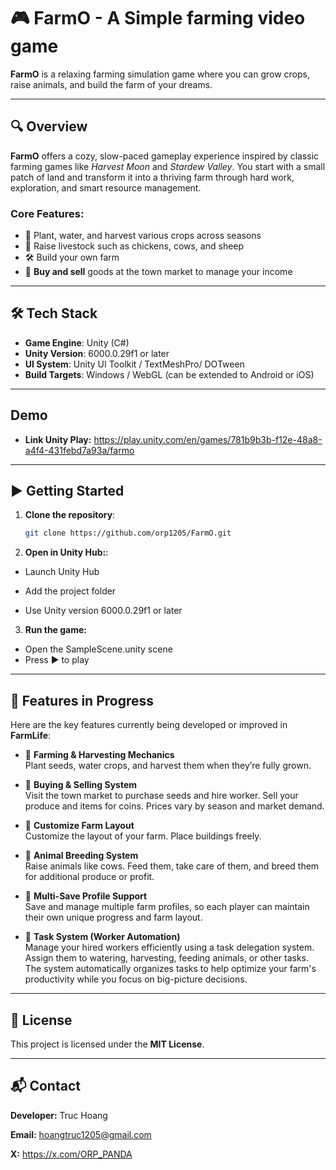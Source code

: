 # 🎮 FarmO - A Simple farming video game

**FarmO** is a relaxing farming simulation game where you can grow crops, raise animals, and build the farm of your dreams.

---

## 🔍 Overview

**FarmO** offers a cozy, slow-paced gameplay experience inspired by classic farming games like *Harvest Moon* and *Stardew Valley*. You start with a small patch of land and transform it into a thriving farm through hard work, exploration, and smart resource management.

### Core Features:
- 🌱 Plant, water, and harvest various crops across seasons
- 🐓 Raise livestock such as chickens, cows, and sheep
- 🛠️ Build your own farm
- 🛒 **Buy and sell** goods at the town market to manage your income

---

## 🛠️ Tech Stack

- **Game Engine**: Unity (C#)
- **Unity Version**: 6000.0.29f1 or later
- **UI System**: Unity UI Toolkit / TextMeshPro/ DOTween
- **Build Targets**: Windows / WebGL (can be extended to Android or iOS)

---

## Demo
- **Link Unity Play:** https://play.unity.com/en/games/781b9b3b-f12e-48a8-a4f4-431febd7a93a/farmo

---

## ▶️ Getting Started

1. **Clone the repository**:
   ```bash
   git clone https://github.com/orp1205/FarmO.git
2. **Open in Unity Hub:**:
- Launch Unity Hub

- Add the project folder

- Use Unity version 6000.0.29f1 or later
3. **Run the game:**

- Open the SampleScene.unity scene
- Press ▶ to play

---

## 🚧 Features in Progress

Here are the key features currently being developed or improved in **FarmLife**:

- 🌾 **Farming & Harvesting Mechanics**  
  Plant seeds, water crops, and harvest them when they’re fully grown.

- 🛒 **Buying & Selling System**  
  Visit the town market to purchase seeds and hire worker. Sell your produce and items for coins. Prices vary by season and market demand.

- 🌱 **Customize Farm Layout**  
  Customize the layout of your farm. Place buildings freely.

- 🐐 **Animal Breeding System**  
  Raise animals like cows. Feed them, take care of them, and breed them for additional produce or profit.

- 💾 **Multi-Save Profile Support**  
  Save and manage multiple farm profiles, so each player can maintain their own unique progress and farm layout.

- 🧹 **Task System (Worker Automation)**  
  Manage your hired workers efficiently using a task delegation system. Assign them to watering, harvesting, feeding animals, or other tasks. The system automatically organizes tasks to help optimize your farm's productivity while you focus on big-picture decisions.

---

## 📄 License
This project is licensed under the **MIT License**.

---

## 📬 Contact

**Developer:** Truc Hoang

**Email:** hoangtruc1205@gmail.com

**X:** https://x.com/ORP_PANDA

